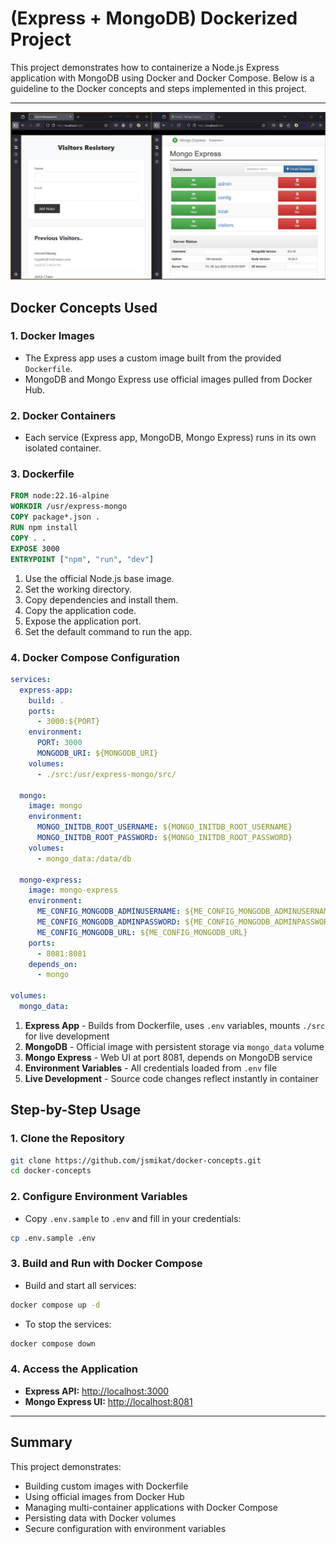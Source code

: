 # (Express + MongoDB) Dockerized Project

This project demonstrates how to containerize a Node.js Express application with MongoDB using Docker and Docker Compose. Below is a guideline to the Docker concepts and steps implemented in this project.

---
![Docker Express MongoDB Demo](./image.png)


## Docker Concepts Used

### 1. **Docker Images**

- The Express app uses a custom image built from the provided `Dockerfile`.
- MongoDB and Mongo Express use official images pulled from Docker Hub.

### 2. **Docker Containers**

- Each service (Express app, MongoDB, Mongo Express) runs in its own isolated container.

### 3. **Dockerfile**

```Dockerfile
FROM node:22.16-alpine
WORKDIR /usr/express-mongo
COPY package*.json .
RUN npm install
COPY . .
EXPOSE 3000
ENTRYPOINT ["npm", "run", "dev"]
```

1. Use the official Node.js base image.
2. Set the working directory.
3. Copy dependencies and install them.
4. Copy the application code.
5. Expose the application port.
6. Set the default command to run the app.

### 4. **Docker Compose Configuration**

```yaml
services:
  express-app:
    build: .
    ports:
      - 3000:${PORT}
    environment:
      PORT: 3000
      MONGODB_URI: ${MONGODB_URI}
    volumes:
      - ./src:/usr/express-mongo/src/

  mongo:
    image: mongo
    environment:
      MONGO_INITDB_ROOT_USERNAME: ${MONGO_INITDB_ROOT_USERNAME}
      MONGO_INITDB_ROOT_PASSWORD: ${MONGO_INITDB_ROOT_PASSWORD}
    volumes:
      - mongo_data:/data/db

  mongo-express:
    image: mongo-express
    environment:
      ME_CONFIG_MONGODB_ADMINUSERNAME: ${ME_CONFIG_MONGODB_ADMINUSERNAME}
      ME_CONFIG_MONGODB_ADMINPASSWORD: ${ME_CONFIG_MONGODB_ADMINPASSWORD}
      ME_CONFIG_MONGODB_URL: ${ME_CONFIG_MONGODB_URL}
    ports:
      - 8081:8081
    depends_on:
      - mongo

volumes:
  mongo_data:
```

1. **Express App** - Builds from Dockerfile, uses `.env` variables, mounts `./src` for live development
2. **MongoDB** - Official image with persistent storage via `mongo_data` volume
3. **Mongo Express** - Web UI at port 8081, depends on MongoDB service
4. **Environment Variables** - All credentials loaded from `.env` file
5. **Live Development** - Source code changes reflect instantly in container

## Step-by-Step Usage

### 1. **Clone the Repository**

```sh
git clone https://github.com/jsmikat/docker-concepts.git
cd docker-concepts
```

### 2. **Configure Environment Variables**

- Copy `.env.sample` to `.env` and fill in your credentials:

```sh
cp .env.sample .env
```

### 3. **Build and Run with Docker Compose**

- Build and start all services:

```sh
docker compose up -d
```

- To stop the services:

```sh
docker compose down
```

### 4. **Access the Application**

- **Express API:** [http://localhost:3000](http://localhost:3000)
- **Mongo Express UI:** [http://localhost:8081](http://localhost:8081)

---

## Summary

This project demonstrates:

- Building custom images with Dockerfile
- Using official images from Docker Hub
- Managing multi-container applications with Docker Compose
- Persisting data with Docker volumes
- Secure configuration with environment variables